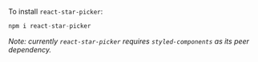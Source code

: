 To install `react-star-picker`:

```js static
npm i react-star-picker

```

<em>Note: currently `react-star-picker` requires `styled-components` as its peer dependency.</em>
